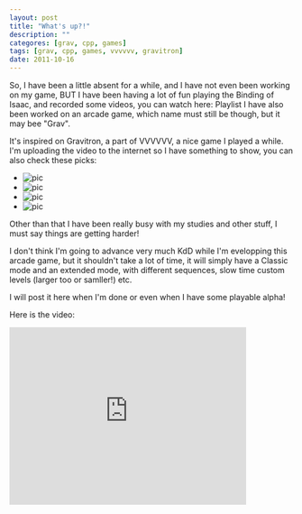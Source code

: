 ```yaml
---
layout: post
title: "What's up?!"
description: ""
categores: [grav, cpp, games]
tags: [grav, cpp, games, vvvvvv, gravitron]
date: 2011-10-16
---
```


So, I have been a little absent for a while, and I have not even been working on my game, BUT I have been having a lot of fun playing the Binding of Isaac, and recorded some videos, you can watch here: Playlist I have also been worked on an arcade game, which name must still be though, but it may bee "Grav".

It's inspired on Gravitron, a part of VVVVVV, a nice game I played a while. I'm uploading the video to the internet so I have something to show, you can also check these picks:

* ![pic]({{site.baseurl}}/images/posts/grav/pic001.png)
* ![pic]({{site.baseurl}}/images/posts/grav/pic002.png)
* ![pic]({{site.baseurl}}/images/posts/grav/pic003.png)
* ![pic]({{site.baseurl}}/images/posts/grav/pic004.png)

Other than that I have been really busy with my studies and other stuff, I must say things are getting harder!

I don't think I'm going to advance very much KdD while I'm evelopping this arcade game, but it shouldn't take a lot of time, it will simply have a Classic mode and an extended mode, with different sequences, slow time custom levels (larger too or samller!) etc.

I will post it here when I'm done or even when I have some playable alpha!

Here is the video:

<iframe width="420" height="315" src="http://www.youtube.com/embed/bQFbekUezNg?rel=0" frameborder="0" allowfullscreen="true"> </iframe>
